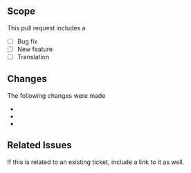 ## Scope
This pull request includes a

- [ ] Bug fix
- [ ] New feature
- [ ] Translation

## Changes
The following changes were made

-
-
-

## Related Issues
If this is related to an existing ticket, include a link to it as well.
